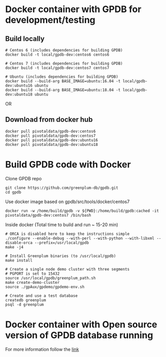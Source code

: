 # Docker container with GPDB for development/testing


## Build locally
```
# Centos 6 (includes dependencies for building GPDB)
docker build -t local/gpdb-dev:centos6 centos6

# Centos 7 (includes dependencies for building GPDB)
docker build -t local/gpdb-dev:centos7 centos7

# Ubuntu (includes dependencies for building GPDB)
docker build --build-arg BASE_IMAGE=ubuntu:16.04 -t local/gpdb-dev:ubuntu16 ubuntu
docker build --build-arg BASE_IMAGE=ubuntu:18.04 -t local/gpdb-dev:ubuntu18 ubuntu
```

OR
## Download from docker hub
```
docker pull pivotaldata/gpdb-dev:centos6
docker pull pivotaldata/gpdb-dev:centos7
docker pull pivotaldata/gpdb-dev:ubuntu16
docker pull pivotaldata/gpdb-dev:ubuntu18
```

# Build GPDB code with Docker

Clone GPDB repo
```
git clone https://github.com/greenplum-db/gpdb.git
cd gpdb
```
Use docker image based on gpdb/src/tools/docker/centos7
```
docker run -w /home/build/gpdb -v ${PWD}:/home/build/gpdb:cached -it pivotaldata/gpdb-dev:centos7 /bin/bash
```

Inside docker
(Total time to build and run ~ 15-20 min)
```
# ORCA is disabled here to keep the instructions simple
./configure --enable-debug --with-perl --with-python --with-libxml --disable-orca --prefix=/usr/local/gpdb
make -j4

# Install Greenplum binaries (to /usr/local/gpdb)
make install

# Create a single node demo cluster with three segments
# PGPORT is set to 15432
source /usr/local/gpdb/greenplum_path.sh
make create-demo-cluster
source ./gpAux/gpdemo/gpdemo-env.sh

# Create and use a test database
createdb greenplum
psql -d greenplum
```

# Docker container with Open source version of GPDB database running
For more information follow the [link](ubuntu16_ppa/README.md)

